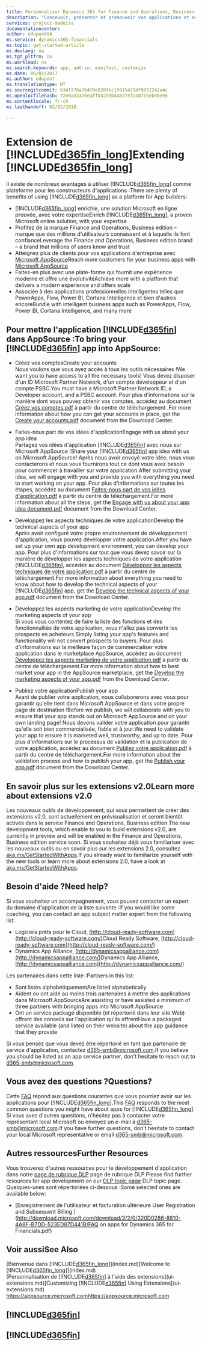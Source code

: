 ```yaml
---
title: Personnaliser Dynamics 365 for Finance and Operations, Business edition | Microsoft Docs
description: "Concevoir, présenter et promouvoir vos applications et extensions pour Finance and Operations, Business edition."
services: project-madeira
documentationcenter: 
author: edupont04
ms.service: dynamics365-financials
ms.topic: get-started-article
ms.devlang: na
ms.tgt_pltfrm: na
ms.workload: na
ms.search.keywords: app, add-in, manifest, customize
ms.date: 06/02/2017
ms.author: edupont
ms.translationtype: HT
ms.sourcegitcommit: b34f276a764f0e828fbc1f015429df9852242a4c
ms.openlocfilehash: 72e0a33326eaff03250b448275fa10715eb56e95
ms.contentlocale: fr-ch
ms.lasthandoff: 02/02/2018

---
```

# <a name="extending-included365finlongincludesd365finlongmdmd"></a><span data-ttu-id="0af14-103">Extension de [!INCLUDE[d365fin_long](includes/d365fin_long_md.md)]</span><span class="sxs-lookup"><span data-stu-id="0af14-103">Extending [!INCLUDE[d365fin_long](includes/d365fin_long_md.md)]</span></span>
<span data-ttu-id="0af14-104">Il existe de nombreux avantages à utiliser [!INCLUDE[d365fin_long](includes/d365fin_long_md.md)] comme plateforme pour les constructeurs d'applications :</span><span class="sxs-lookup"><span data-stu-id="0af14-104">There are plenty of benefits of using [!INCLUDE[d365fin_long](includes/d365fin_long_md.md)] as a platform for App builders:</span></span>

* <span data-ttu-id="0af14-105">[!INCLUDE[d365fin_long](includes/d365fin_long_md.md)] enrichie, une solution Microsoft en ligne prouvée, avec votre expertise</span><span class="sxs-lookup"><span data-stu-id="0af14-105">Enrich [!INCLUDE[d365fin_long](includes/d365fin_long_md.md)], a proven Microsoft online solution, with your expertise</span></span>  
* <span data-ttu-id="0af14-106">Profitez de la marque Finance and Operations, Business edition – marque que des millions d'utilisateurs connaissent et à laquelle ils font confiance</span><span class="sxs-lookup"><span data-stu-id="0af14-106">Leverage the Finance and Operations, Business edition brand – a brand that millions of users know and trust</span></span>  
* <span data-ttu-id="0af14-107">Atteignez plus de clients pour vos applications d'entreprise avec [Microsoft AppSource](https://appsource.microsoft.com/)</span><span class="sxs-lookup"><span data-stu-id="0af14-107">Reach more customers for your business apps with [Microsoft AppSource](https://appsource.microsoft.com/)</span></span>  
* <span data-ttu-id="0af14-108">Faites-en plus avec une plate-forme qui fournit une expérience moderne et offre une évolutivité</span><span class="sxs-lookup"><span data-stu-id="0af14-108">Achieve more with a platform that delivers a modern experience and offers scale</span></span>  
* <span data-ttu-id="0af14-109">Associée à des applications professionnelles intelligentes telles que PowerApps, Flow, Power BI, Cortana Intelligence et bien d'autres encore</span><span class="sxs-lookup"><span data-stu-id="0af14-109">Bundle with intelligent business apps such as PowerApps, Flow, Power BI, Cortana Intelligence, and many more</span></span>  

## <a name="to-bring-your-included365finincludesd365finmdmd-app-into-appsource"></a><span data-ttu-id="0af14-110">Pour mettre l'application [!INCLUDE[d365fin](includes/d365fin_md.md)] dans AppSource :</span><span class="sxs-lookup"><span data-stu-id="0af14-110">To bring your [!INCLUDE[d365fin](includes/d365fin_md.md)] app into AppSource:</span></span>
+ <span data-ttu-id="0af14-111">Créez vos comptes</span><span class="sxs-lookup"><span data-stu-id="0af14-111">Create your accounts</span></span>  
<span data-ttu-id="0af14-112">Nous voulons que vous ayez accès à tous les outils nécessaires !</span><span class="sxs-lookup"><span data-stu-id="0af14-112">We want you to have access to all the necessary tools!</span></span> <span data-ttu-id="0af14-113">Vous devez disposer d'un ID Microsoft Partner Network, d'un compte développeur et d'un compte PSBC.</span><span class="sxs-lookup"><span data-stu-id="0af14-113">You must have a Microsoft Partner Network ID, a Developer account, and a PSBC account.</span></span>
<span data-ttu-id="0af14-114">Pour plus d'informations sur la manière dont vous pouvez obtenir vos comptes, accédez au document [Créez vos comptes.pdf](https://go.microsoft.com/fwlink/?linkid=841514) à partir du centre de téléchargement .</span><span class="sxs-lookup"><span data-stu-id="0af14-114">For more information about how you can get your accounts in place, get the [Create your accounts.pdf](https://go.microsoft.com/fwlink/?linkid=841514) document from the Download Center.</span></span>

+ <span data-ttu-id="0af14-115">Faites-nous part de vos idées d'application</span><span class="sxs-lookup"><span data-stu-id="0af14-115">Engage with us about your app idea</span></span>  
<span data-ttu-id="0af14-116">Partagez vos idées d'application [!INCLUDE[d365fin](includes/d365fin_md.md)] avec nous sur Microsoft AppSource !</span><span class="sxs-lookup"><span data-stu-id="0af14-116">Share your [!INCLUDE[d365fin](includes/d365fin_md.md)] app idea with us on Microsoft AppSource!</span></span> <span data-ttu-id="0af14-117">Après nous avoir envoyé votre idée, nous vous contacterons et nous vous fournirons tout ce dont vous avez besoin pour commencer à travailler sur votre application.</span><span class="sxs-lookup"><span data-stu-id="0af14-117">After submitting your idea, we will engage with you and provide you with everything you need to start working on your app.</span></span>
<span data-ttu-id="0af14-118">Pour plus d'informations sur toutes les étapes, accédez au document [Faites-nous part de vos idées d'application.pdf](https://go.microsoft.com/fwlink/?linkid=841515) à partir du centre de téléchargement.</span><span class="sxs-lookup"><span data-stu-id="0af14-118">For more information about all the steps, get the [Engage with us about your app idea document.pdf](https://go.microsoft.com/fwlink/?linkid=841515) document from the Download Center.</span></span>

+ <span data-ttu-id="0af14-119">Développez les aspects techniques de votre application</span><span class="sxs-lookup"><span data-stu-id="0af14-119">Develop the technical aspects of your app</span></span>    
<span data-ttu-id="0af14-120">Après avoir configuré votre propre environnement de développement d'application, vous pouvez développer votre application.</span><span class="sxs-lookup"><span data-stu-id="0af14-120">After you have set up your own app development environment, you can develop your app.</span></span>
<span data-ttu-id="0af14-121">Pour plus d'informations sur tout que vous devez savoir sur la manière de développer les aspects techniques de votre application [!INCLUDE[d365fin](includes/d365fin_md.md)], accédez au document [Développez les aspects techniques de votre application.pdf](https://go.microsoft.com/fwlink/?linkid=841516) à partir du centre de téléchargement.</span><span class="sxs-lookup"><span data-stu-id="0af14-121">For more information about everything you need to know about how to develop the technical aspects of your [!INCLUDE[d365fin](includes/d365fin_md.md)] app, get the [Develop the technical aspects of your app.pdf](https://go.microsoft.com/fwlink/?linkid=841516) document from the Download Center.</span></span>

+ <span data-ttu-id="0af14-122">Développez les aspects marketing de votre application</span><span class="sxs-lookup"><span data-stu-id="0af14-122">Develop the marketing aspects of your app</span></span>  
<span data-ttu-id="0af14-123">Si vous vous contentez de faire la liste des fonctions et des fonctionnalités de votre application, vous n'allez pas convertir les prospects en acheteurs.</span><span class="sxs-lookup"><span data-stu-id="0af14-123">Simply listing your app's features and functionality will not convert prospects to buyers.</span></span> <span data-ttu-id="0af14-124">Pour plus d'informations sur la meilleure façon de commercialiser votre application dans le marketplace AppSource, accédez au document [Développez les aspects marketing de votre application.pdf](https://go.microsoft.com/fwlink/?linkid=841518) à partir du centre de téléchargement.</span><span class="sxs-lookup"><span data-stu-id="0af14-124">For more information about how to best market your app in the AppSource marketplace, get the [Develop the marketing aspects of your app.pdf](https://go.microsoft.com/fwlink/?linkid=841518) from the Download Center.</span></span>

+ <span data-ttu-id="0af14-125">Publiez votre application</span><span class="sxs-lookup"><span data-stu-id="0af14-125">Publish your app</span></span>  
<span data-ttu-id="0af14-126">Avant de publier votre application, nous collaborerons avec vous pour garantir qu'elle tient dans Microsoft AppSource et dans votre propre page de destination !</span><span class="sxs-lookup"><span data-stu-id="0af14-126">Before we publish, we will collaborate with you to ensure that your app stands out on Microsoft AppSource and on your own landing page!</span></span> <span data-ttu-id="0af14-127">Nous devons valider votre application pour garantir qu'elle soit bien commercialisée, fiable et à jour.</span><span class="sxs-lookup"><span data-stu-id="0af14-127">We need to validate your app to ensure it is marketed well, trustworthy, and up to date.</span></span>
<span data-ttu-id="0af14-128">Pour plus d'informations sur le processus de validation et la publication de votre application, accédez au document [Publiez votre application.pdf](https://go.microsoft.com/fwlink/?linkid=841517) à partir du centre de téléchargement.</span><span class="sxs-lookup"><span data-stu-id="0af14-128">For more information about the validation process and how to publish your app, get the [Publish your app.pdf](https://go.microsoft.com/fwlink/?linkid=841517) document from the Download Center.</span></span>

## <a name="learn-more-about-extensions-v20"></a><span data-ttu-id="0af14-129">En savoir plus sur les extensions v2.0</span><span class="sxs-lookup"><span data-stu-id="0af14-129">Learn more about extensions v2.0</span></span>
<span data-ttu-id="0af14-130">Les nouveaux outils de développement, qui vous permettent de créer des extensions v2.0, sont actuellement en prévisualisation et seront bientôt activés dans le service Finance and Operations, Business edition.</span><span class="sxs-lookup"><span data-stu-id="0af14-130">The new development tools, which enable to you to build extensions v2.0, are currently in preview and will be enabled in the Finance and Operations, Business edition  service soon.</span></span> <span data-ttu-id="0af14-131">Si vous souhaitez déjà vous familiariser avec les nouveaux outils ou en savoir plus sur les extensions 2.0, consultez [aka.ms/GetStartedWithApps](http://aka.ms/GetStartedWithApps).</span><span class="sxs-lookup"><span data-stu-id="0af14-131">If you already want to familiarize yourself with the new tools or learn more about extensions 2.0, have a look at [aka.ms/GetStartedWithApps](http://aka.ms/GetStartedWithApps).</span></span>  

## <a name="need-help"></a><span data-ttu-id="0af14-132">Besoin d'aide ?</span><span class="sxs-lookup"><span data-stu-id="0af14-132">Need help?</span></span>
<span data-ttu-id="0af14-133">Si vous souhaitez un accompagnement, vous pouvez contacter un expert du domaine d'application de la liste suivante :</span><span class="sxs-lookup"><span data-stu-id="0af14-133">If you would like some coaching, you can contact an app subject matter expert from the following list:</span></span>

* <span data-ttu-id="0af14-134">Logiciels prêts pour le Cloud, [http://cloud-ready-software.com](http://cloud-ready-software.com/)</span><span class="sxs-lookup"><span data-stu-id="0af14-134">Cloud Ready Software, [http://cloud-ready-software.com](http://cloud-ready-software.com/)</span></span>  
* <span data-ttu-id="0af14-135">Dynamics App Alliance, [http://dynamicsappalliance.com](http://dynamicsappalliance.com/)</span><span class="sxs-lookup"><span data-stu-id="0af14-135">Dynamics App Alliance, [http://dynamicsappalliance.com](http://dynamicsappalliance.com/)</span></span>

<span data-ttu-id="0af14-136">Les partenaires dans cette liste :</span><span class="sxs-lookup"><span data-stu-id="0af14-136">Partners in this list:</span></span>

* <span data-ttu-id="0af14-137">Sont listés alphabétiquement</span><span class="sxs-lookup"><span data-stu-id="0af14-137">Are listed alphabetically</span></span>  
* <span data-ttu-id="0af14-138">Aident ou ont aidé au moins trois partenaires à mettre des applications dans Microsoft AppSource</span><span class="sxs-lookup"><span data-stu-id="0af14-138">Are assisting or have assisted a minimum of three partners with bringing apps into Microsoft AppSource</span></span>  
* <span data-ttu-id="0af14-139">Ont un service packagé disponible (et répertorié dans leur site Web) offrant des conseils sur l'application qu'ils offrent</span><span class="sxs-lookup"><span data-stu-id="0af14-139">Have a packaged service available (and listed on their website) about the app guidance that they provide</span></span>  

<span data-ttu-id="0af14-140">Si vous pensez que vous devez être répertorié en tant que partenaire de service d'application, contactez [d365-smb@microsoft.com](mailto:d365-smb@microsoft.com).</span><span class="sxs-lookup"><span data-stu-id="0af14-140">If you believe you should be listed as an app service partner, don't hesitate to reach out to [d365-smb@microsoft.com](mailto:d365-smb@microsoft.com).</span></span>

## <a name="questions"></a><span data-ttu-id="0af14-141">Vous avez des questions ?</span><span class="sxs-lookup"><span data-stu-id="0af14-141">Questions?</span></span>
<span data-ttu-id="0af14-142">Cette [FAQ](https://go.microsoft.com/fwlink/?linkid=841520) répond aux questions courantes que vous pourriez avoir sur les applications pour [!INCLUDE[d365fin_long](includes/d365fin_long_md.md)].</span><span class="sxs-lookup"><span data-stu-id="0af14-142">This [FAQ](https://go.microsoft.com/fwlink/?linkid=841520) responds to the most common questions you might have about apps for [!INCLUDE[d365fin_long](includes/d365fin_long_md.md)].</span></span> <span data-ttu-id="0af14-143">Si vous avez d'autres questions, n'hésitez pas à contacter votre représentant local Microsoft ou envoyez un e-mail à [d365-smb@microsoft.com](mailto:d365-smb@microsoft.com).</span><span class="sxs-lookup"><span data-stu-id="0af14-143">If you have further questions, don't hesitate to contact your local Microsoft representative or email [d365-smb@microsoft.com](mailto:d365-smb@microsoft.com).</span></span>

## <a name="further-resources"></a><span data-ttu-id="0af14-144">Autres ressources</span><span class="sxs-lookup"><span data-stu-id="0af14-144">Further Resources</span></span>
<span data-ttu-id="0af14-145">Vous trouverez d'autres ressources pour le développement d'application dans notre [page de rubrique DLP](https://mbspartner.microsoft.com/BFI/Topic/76) page de rubrique DLP.</span><span class="sxs-lookup"><span data-stu-id="0af14-145">Please find further resources for app development on our [DLP topic page](https://mbspartner.microsoft.com/BFI/Topic/76) DLP topic page.</span></span> <span data-ttu-id="0af14-146">Quelques-unes sont répertoriées ci-dessous :</span><span class="sxs-lookup"><span data-stu-id="0af14-146">Some selected ones are available below:</span></span>
-   [<span data-ttu-id="0af14-147">Enregistrement de l'utilisateur et facturation ultérieure </span><span class="sxs-lookup"><span data-stu-id="0af14-147">User Registration and Subsequent Billing </span></span>](http://download.microsoft.com/download/3/2/0/320D0286-8810-4A8F-B7DD-523ED87D441B/FAQ on apps for Dynamics 365 for Financials.pdf)



## <a name="see-also"></a><span data-ttu-id="0af14-148">Voir aussi</span><span class="sxs-lookup"><span data-stu-id="0af14-148">See Also</span></span>
<span data-ttu-id="0af14-149">[Bienvenue dans [!INCLUDE[d365fin_long](includes/d365fin_long_md.md)]](index.md)</span><span class="sxs-lookup"><span data-stu-id="0af14-149">[Welcome to [!INCLUDE[d365fin_long](includes/d365fin_long_md.md)]](index.md)</span></span>  
<span data-ttu-id="0af14-150">[Personnalisation de [!INCLUDE[d365fin](includes/d365fin_md.md)] à l'aide des extensions](ui-extensions.md)</span><span class="sxs-lookup"><span data-stu-id="0af14-150">[Customizing [!INCLUDE[d365fin](includes/d365fin_md.md)] Using Extensions](ui-extensions.md)</span></span>  
[<span data-ttu-id="0af14-151">https://appsource.microsoft.com</span><span class="sxs-lookup"><span data-stu-id="0af14-151">https://appsource.microsoft.com</span></span>](https://appsource.microsoft.com/en-us/marketplace/apps?product=dynamics-365-for-financials&page=1)  

## [!INCLUDE[d365fin](includes/free_trial_md.md)]  
## [!INCLUDE[d365fin](includes/training_link_md.md)]

